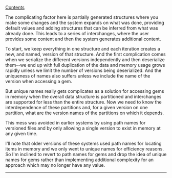 [Contents](../../Topics/Contents.md)

The complicating factor here is partially generated structures where you make some changes and the system expands on what was done, providing default values and adding structures that can be inferred from what was already done. This leads to a series of interchanges, where the user provides some content and then the system generates additional content.

To start, we keep everything in one structure and each iteration creates a new, and named, version of that structure. And the first complication comes when we serialize the different versions independently and then deserialize them--we end up with full duplication of the data and memory usage grows rapidly unless we limit the number of versions being deserialized. And the uniqueness of names also suffers unless we include the name of the version when accessing a gem.

But unique names really gets complicates as a solution for accessing gems in memory when the overall data structure is partitioned and interchanges are supported for less than the entire structure. Now we need to know the interdependence of these partitions and, for a given version on one partition, what are the version names of the partitions on which it depends.

This mess was avoided in earlier systems by using path names for versioned files and by only allowing a single version to exist in memory at any given time.

I'll note that older versions of these systems used path names for locating items in memory and we only went to unique names for efficiency reasons. So I'm inclined to revert to path names for gems and drop the idea of unique names for gems rather than implementing additional complexity for an approach which may no longer have any value.


---
